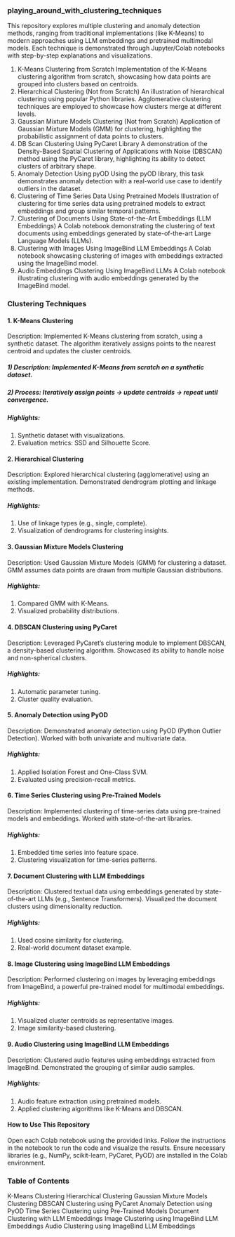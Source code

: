 ### playing_around_with_clustering_techniques
This repository explores multiple clustering and anomaly detection methods, ranging from traditional implementations (like K-Means) to modern approaches using LLM embeddings and pretrained multimodal models. Each technique is demonstrated through Jupyter/Colab notebooks with step-by-step explanations and visualizations.
1. K-Means Clustering from Scratch
Implementation of the K-Means clustering algorithm from scratch, showcasing how data points are grouped into clusters based on centroids.
2. Hierarchical Clustering (Not from Scratch)
An illustration of hierarchical clustering using popular Python libraries. Agglomerative clustering techniques are employed to showcase how clusters merge at different levels.
3. Gaussian Mixture Models Clustering (Not from Scratch)
Application of Gaussian Mixture Models (GMM) for clustering, highlighting the probabilistic assignment of data points to clusters.
4. DB Scan Clustering Using PyCaret Library
A demonstration of the Density-Based Spatial Clustering of Applications with Noise (DBSCAN) method using the PyCaret library, highlighting its ability to detect clusters of arbitrary shape.
5. Anomaly Detection Using pyOD
Using the pyOD library, this task demonstrates anomaly detection with a real-world use case to identify outliers in the dataset.
6. Clustering of Time Series Data Using Pretrained Models
Illustration of clustering for time series data using pretrained models to extract embeddings and group similar temporal patterns.
7. Clustering of Documents Using State-of-the-Art Embeddings (LLM Embeddings)
A Colab notebook demonstrating the clustering of text documents using embeddings generated by state-of-the-art Large Language Models (LLMs).
8. Clustering with Images Using ImageBind LLM Embeddings
A Colab notebook showcasing clustering of images with embeddings extracted using the ImageBind model.
9. Audio Embeddings Clustering Using ImageBind LLMs
A Colab notebook illustrating clustering with audio embeddings generated by the ImageBind model.


### Clustering Techniques
#### 1. K-Means Clustering
Description: Implemented K-Means clustering from scratch, using a synthetic dataset. The algorithm iteratively assigns points to the nearest centroid and updates the cluster centroids.
##### 1) Description: Implemented K-Means from scratch on a synthetic dataset.
##### 2) Process: Iteratively assign points → update centroids → repeat until convergence.
##### Highlights:
1) Synthetic dataset with visualizations.
2) Evaluation metrics: SSD and Silhouette Score.
#### 2. Hierarchical Clustering
Description: Explored hierarchical clustering (agglomerative) using an existing implementation. Demonstrated dendrogram plotting and linkage methods.
##### Highlights:
1) Use of linkage types (e.g., single, complete).
2) Visualization of dendrograms for clustering insights.
#### 3. Gaussian Mixture Models Clustering
Description: Used Gaussian Mixture Models (GMM) for clustering a dataset. GMM assumes data points are drawn from multiple Gaussian distributions.
##### Highlights:
1) Compared GMM with K-Means.
2) Visualized probability distributions.
#### 4. DBSCAN Clustering using PyCaret
Description: Leveraged PyCaret’s clustering module to implement DBSCAN, a density-based clustering algorithm. Showcased its ability to handle noise and non-spherical clusters.
##### Highlights:
1) Automatic parameter tuning.
2) Cluster quality evaluation.
#### 5. Anomaly Detection using PyOD
Description: Demonstrated anomaly detection using PyOD (Python Outlier Detection). Worked with both univariate and multivariate data.
##### Highlights:
1) Applied Isolation Forest and One-Class SVM.
2) Evaluated using precision-recall metrics.
#### 6. Time Series Clustering using Pre-Trained Models
Description: Implemented clustering of time-series data using pre-trained models and embeddings. Worked with state-of-the-art libraries.
##### Highlights:
1) Embedded time series into feature space.
2) Clustering visualization for time-series patterns.
#### 7. Document Clustering with LLM Embeddings
Description: Clustered textual data using embeddings generated by state-of-the-art LLMs (e.g., Sentence Transformers). Visualized the document clusters using dimensionality reduction.
##### Highlights:
1) Used cosine similarity for clustering.
2) Real-world document dataset example.
#### 8. Image Clustering using ImageBind LLM Embeddings
Description: Performed clustering on images by leveraging embeddings from ImageBind, a powerful pre-trained model for multimodal embeddings.
##### Highlights:
1) Visualized cluster centroids as representative images.
2) Image similarity-based clustering.
#### 9. Audio Clustering using ImageBind LLM Embeddings
Description: Clustered audio features using embeddings extracted from ImageBind. Demonstrated the grouping of similar audio samples.
##### Highlights:
1) Audio feature extraction using pretrained models.
2) Applied clustering algorithms like K-Means and DBSCAN.
#### How to Use This Repository
Open each Colab notebook using the provided links.
Follow the instructions in the notebook to run the code and visualize the results.
Ensure necessary libraries (e.g., NumPy, scikit-learn, PyCaret, PyOD) are installed in the Colab environment.


### Table of Contents
K-Means Clustering
Hierarchical Clustering
Gaussian Mixture Models Clustering
DBSCAN Clustering using PyCaret
Anomaly Detection using PyOD
Time Series Clustering using Pre-Trained Models
Document Clustering with LLM Embeddings
Image Clustering using ImageBind LLM Embeddings
Audio Clustering using ImageBind LLM Embeddings

